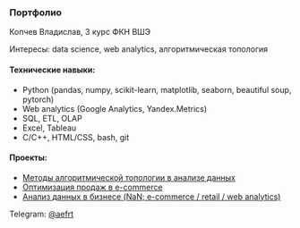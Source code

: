 ### Портфолио

Копчев Владислав, 3 курс ФКН ВШЭ

Интересы: data science, web analytics, алгоритмическая топология

#### Технические навыки:

- Python (pandas, numpy, scikit-learn, matplotlib, seaborn, beautiful soup, pytorch)
- Web analytics (Google Analytics, Yandex.Metrics)
- SQL, ETL, OLAP
- Excel, Tableau
- C/C++, HTML/CSS, bash, git

#### Проекты:

- [Методы алгоритмической топологии в анализе данных](https://github.com/aefrt/project-topology)
- [Оптимизация продаж в e-commerce](https://github.com/aefrt/database-theory)
- [Анализ данных в бизнесе (NaN; e-commerce / retail / web analytics)](...)

Telegram: [@aefrt](https://t.me/aefrt)

